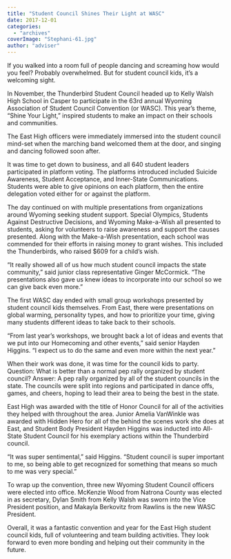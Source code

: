 ```yaml
---
title: "Student Council Shines Their Light at WASC"
date: 2017-12-01
categories: 
  - "archives"
coverImage: "Stephani-61.jpg"
author: "adviser"
---
```


If you walked into a room full of people dancing and screaming how would you feel? Probably overwhelmed. But for student council kids, it’s a welcoming sight.

In November, the Thunderbird Student Council headed up to Kelly Walsh High School in Casper to participate in the 63rd annual Wyoming Association of Student Council Convention (or WASC). This year’s theme, “Shine Your Light,” inspired students to make an impact on their schools and communities.

The East High officers were immediately immersed into the student council mind-set when the marching band welcomed them at the door, and singing and dancing followed soon after.

It was time to get down to business, and all 640 student leaders participated in platform voting. The platforms introduced included Suicide Awareness, Student Acceptance, and Inner-State Communications. Students were able to give opinions on each platform, then the entire delegation voted either for or against the platform.

The day continued on with multiple presentations from organizations around Wyoming seeking student support. Special Olympics, Students Against Destructive Decisions, and Wyoming Make-a-Wish all presented to students, asking for volunteers to raise awareness and support the causes presented. Along with the Make-a-Wish presentation, each school was commended for their efforts in raising money to grant wishes. This included the Thunderbirds, who raised $609 for a child’s wish.

“It really showed all of us how much student council impacts the state community,” said junior class representative Ginger McCormick. “The presentations also gave us knew ideas to incorporate into our school so we can give back even more.”

The first WASC day ended with small group workshops presented by student council kids themselves. From East, there were presentations on global warming, personality types, and how to prioritize your time, giving many students different ideas to take back to their schools.

“From last year’s workshops, we brought back a lot of ideas and events that we put into our Homecoming and other events,” said senior Hayden Higgins. “I expect us to do the same and even more within the next year.”

When their work was done, it was time for the council kids to party. Question: What is better than a normal pep rally organized by student council? Answer: A pep rally organized by all of the student councils in the state. The councils were split into regions and participated in dance offs, games, and cheers, hoping to lead their area to being the best in the state.

East High was awarded with the title of Honor Council for all of the activities they helped with throughout the area. Junior Amelia VanWinkle was awarded with Hidden Hero for all of the behind the scenes work she does at East, and Student Body President Hayden Higgins was inducted into All-State Student Council for his exemplary actions within the Thunderbird council.

“It was super sentimental,” said Higgins. “Student council is super important to me, so being able to get recognized for something that means so much to me was very special.”

To wrap up the convention, three new Wyoming Student Council officers were elected into office. McKenzie Wood from Natrona County was elected in as secretary, Dylan Smith from Kelly Walsh was sworn into the Vice President position, and Makayla Berkovitz from Rawlins is the new WASC President.

Overall, it was a fantastic convention and year for the East High student council kids, full of volunteering and team building activities. They look forward to even more bonding and helping out their community in the future.
